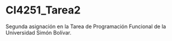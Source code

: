 # CI4251_Tarea2

Segunda asignación en la Tarea de Programación Funcional de la Universidad Simón Bolívar.
